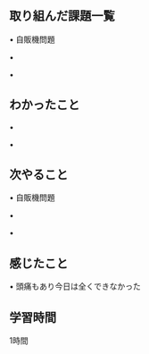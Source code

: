 ## 取り組んだ課題一覧
• 自販機問題


• 


• 


## わかったこと
• 


• 


## 次やること
• 自販機問題


• 


• 

## 感じたこと
• 頭痛もあり今日は全くできなかった


## 学習時間
1時間